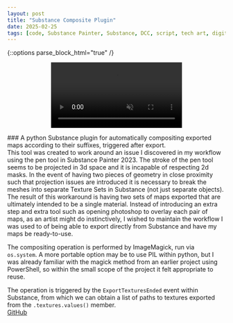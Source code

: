 ```yaml
---
layout: post
title: "Substance Composite Plugin"
date: 2025-02-25
tags: [code, Substance Painter, Substance, DCC, script, tech art, digital content, Python, Add-on, plugin, game dev]
---
```

<style>img[src*="#preview"]{display:block; margin:auto; width:80%}</style>
<style>video{width:60%;display:block;margin:auto}div.entry{display:inline-block;padding-top:40px}</style>
{::options parse_block_html="true" /}

<video autoplay muted loop>
    <source src="{{site.url}}/code/substance-composite/video.mp4" type="video/mp4">
</video>
<p></p>
### A python Substance plugin for automatically compositing exported maps according to their suffixes, triggered after export.  
<br>
This tool was created to work around an issue I discovered in my workflow using the pen tool in Substance Painter 2023. The stroke of the pen tool seems to be projected in 3d space and it is incapable of respecting 2d masks. In the event of having two pieces of geometry in close proximity such that projection issues are introduced it is necessary to break the meshes into separate Texture Sets in Substance (not just separate objects). The result of this workaround is having two sets of maps exported that are ultimately intended to be a single material. Instead of introducing an extra step and extra tool such as opening photoshop to overlay each pair of maps, as an artist might do instinctively, I wished to maintain the workflow I was used to of being able to export directly from Substance and have my maps be ready-to-use.  
  
The compositing operation is performed by ImageMagick, run via `os.system`. A more portable option may be to use PIL within python, but I was already familiar with the magick method from an earlier project using PowerShell, so within the small scope of the project it felt appropriate to reuse.  
  
The operation is triggered by the `ExportTexturesEnded` event within Substance, from which we can obtain a list of paths to textures exported from the `.textures.values()` member.  
[GitHub](https://github.com/btw-rd/SubstanceComposite)